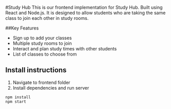 #Study Hub
This is our frontend implementation for Study Hub. Built using React and Node.js. It is designed to allow students who are taking the same class to join each other in study rooms.

##Key Features
- Sign up to add your classes
- Multiple study rooms to join
- Interact and plan study times with other students
- List of classes to choose from

## Install instructions
1. Navigate to frontend folder
2. Install dependencies and run server
```
npm install
npm start
```
